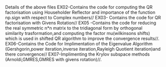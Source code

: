 Details of the above files 
EX02-Contains the code for computing the QR factorisation using Householder Reflector and importance of the function np.sign with respect to Complex numbers//
EX03- Contains the code for QR factorisation with Givens Rotation//
EX05 -Contains the code for reducing the real symmetric n*n matrix to the tridiagonal form by orthogonal similarity trasformation,and computing the factor mu(wilkinsons shifts) which is used in shifted QR algorithm to improve the convergence results//.
EX06-Contains the Code for Implimentation of the Eigenvalue Algorithm (Gershgorin,power iteration,inverse iteration,Rayleigh Quotient iteration)and there convergence//
EX07-Implimenting the Krylov subspace methods (Arnoldi,GMRES,GMRES with givens rotation)//.
